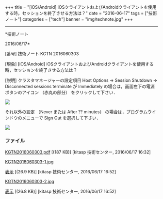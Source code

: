 ﻿+++
title = "[iOS/Android] iOSクライアントおよびAndroidクライアントを使用する時，セッションを終了させる方法は？"
date = "2016-06-17"
tags = ["技術ノート"]
categories = ["tech"]
banner = "img/technote.jpg"
+++

-----------------------------------------------------------------------------------------------------------------------------

*技術ノート

2016/06/17*


[番号]
技術ノート KGTN 2016060303

[現象]
[iOS/Android]
iOSクライアントおよびAndroidクライアントを使用する時，セッションを終了させる方法は？

[説明]
クラスタマネージャーの設定項目 Host Options → Session Shutdown →
Disconnected sessions terminate が Immediately
の場合は，画面左下の電源ボタンのアイコン （赤丸の部分）
をクリックして下さい．

![](http://techreport.kitasp.net/attachments/download/2658/KGTN2016060303-1.jpg)

それ以外の設定 （Never または After ?? minutes）
の場合は，プログラムウインドウのメニューで Sign Out を選択して下さい．

![](http://techreport.kitasp.net/attachments/download/2659/KGTN2016060303-2.jpg)


### ファイル

 
 


[KGTN2016060303.pdf](http://techreport.kitasp.net/attachments/download/2651/KGTN2016060303.pdf)
 [(187 KB)] [kitasp 技術センター, 2016/06/17
16:32]

[KGTN2016060303-1.jpg](http://techreport.kitasp.net/attachments/download/2658/KGTN2016060303-1.jpg)

[表示](http://techreport.kitasp.net/attachments/2658/KGTN2016060303-1.jpg "表示")
 [(26.9 KB)] [kitasp 技術センター, 2016/06/17
16:52]

[KGTN2016060303-2.jpg](http://techreport.kitasp.net/attachments/download/2659/KGTN2016060303-2.jpg)

[表示](http://techreport.kitasp.net/attachments/2659/KGTN2016060303-2.jpg "表示")
 [(26.8 KB)] [kitasp 技術センター, 2016/06/17
16:52]


 


 

